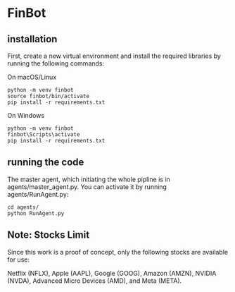 # FinBot

## installation

First, create a new virtual environment and install the required libraries by running the following commands:

On macOS/Linux
```
python -m venv finbot
source finbot/bin/activate
pip install -r requirements.txt
```
On Windows
```
python -m venv finbot
finbot\Scripts\activate
pip install -r requirements.txt
```
## running the code
The master agent, which initiating the whole pipline is in agents/master_agent.py. You can activate it by running agents/RunAgent.py:
```
cd agents/
python RunAgent.py
```

## Note: Stocks Limit
Since this work is a proof of concept, only the following stocks are available for use:

Netflix (NFLX), Apple (AAPL), Google (GOOG), Amazon (AMZN), NVIDIA (NVDA), Advanced Micro Devices (AMD), and Meta (META).
